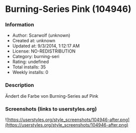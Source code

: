 # Burning-Series Pink (104946)

### Information
- Author: Scarwolf (unknown)
- Created at: unknown
- Updated at: 9/3/2014, 1:12:17 AM
- License: NO-REDISTRIBUTION
- Category: burning-seri
- Rating: undefined
- Total installs: 35
- Weekly installs: 0


### Description
Ändert die Farbe von Burning-Series auf Pink


### Screenshots (links to userstyles.org)
![https://userstyles.org/style_screenshots/104946-after.png](https://userstyles.org/style_screenshots/104946-after.png)


